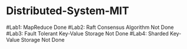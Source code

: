 # Distributed-System-MIT

#Lab1: MapReduce Done
#Lab2: Raft Consensus Algorithm Not Done
#Lab3: Fault Tolerant Key-Value Storage Not Done
#Lab4: Sharded Key-Value Storage Not Done
